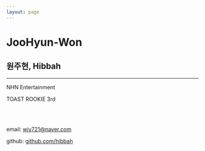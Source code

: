 ```yaml
---
layout: page
---
```


# JooHyun-Won

## 원주현, Hibbah

----

NHN Entertainment

TOAST ROOKIE 3rd

<br><br>

email: wjy721@naver.com

github: [github.com/hibbah](https://github.com/hibbah)
